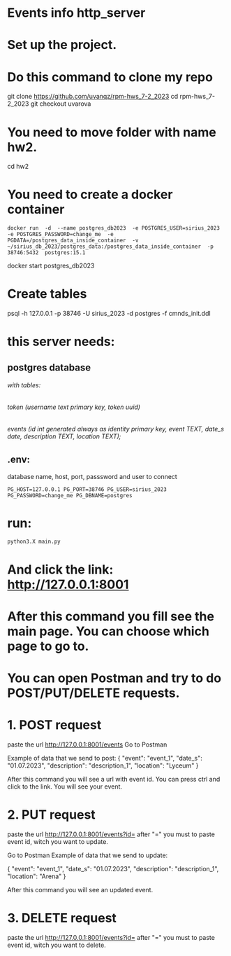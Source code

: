 # Events info http_server

# Set up the project.

# Do this command to clone my repo
git clone https://github.com/uvanqz/rpm-hws_7-2_2023
cd rpm-hws_7-2_2023
git checkout uvarova

# You need to move folder with name hw2.
cd hw2

# You need to create a docker container

`docker run  -d 
        --name postgres_db2023 
        -e POSTGRES_USER=sirius_2023 
        -e POSTGRES_PASSWORD=change_me 
        -e PGDATA=/postgres_data_inside_container 
        -v ~/sirius_db_2023/postgres_data:/postgres_data_inside_container 
        -p 38746:5432 
        postgres:15.1`

docker start postgres_db2023

# Create tables

psql -h 127.0.0.1 -p 38746 -U sirius_2023 -d postgres -f cmnds_init.ddl

# this server needs:

## postgres database
###### with tables: 
###### token (username text primary key, token uuid)
######  events (id int generated always as identity primary key, event TEXT, date_s date, description TEXT, location TEXT);

## .env:
database name, host, port, passsword and user to connect 

`PG_HOST=127.0.0.1
PG_PORT=38746
PG_USER=sirius_2023
PG_PASSWORD=change_me
PG_DBNAME=postgres`

# run:
    python3.X main.py

# And click the link: http://127.0.0.1:8001

# After this command you fill see the main page. You can choose which page to go to.

# You can open Postman and try to do POST/PUT/DELETE requests. 

# 1. POST request
paste the url http://127.0.0.1:8001/events
Go to Postman

Example of data that we send to post:
{
    "event": "event_1",
    "date_s": "01.07.2023",
    "description": "description_1",
    "location": "Lyceum"
}

After this command you will see a url with event id. You can press ctrl and click to the link. You will see your event.

# 2. PUT request
paste the url http://127.0.0.1:8001/events?id= after "=" you must to paste event id, witch you want to update.

Go to Postman
Example of data that we send to update:

{
    "event": "event_1",
    "date_s": "01.07.2023",
    "description": "description_1",
    "location": "Arena"
}

After this command you will see an updated event.

# 3. DELETE request
paste the url http://127.0.0.1:8001/events?id= after "=" you must to paste event id, witch you want to delete.
